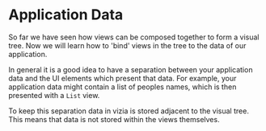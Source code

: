 # Application Data

So far we have seen how views can be composed together to form a visual tree. Now we will learn how to 'bind' views in the tree to the data of our application.

In general it is a good idea to have a separation between your application data and the UI elements which present that data. For example, your application data might contain a list of peoples names, which is then presented with a `List` view.

To keep this separation data in vizia is stored adjacent to the visual tree. This means that data is not stored within the views themselves.